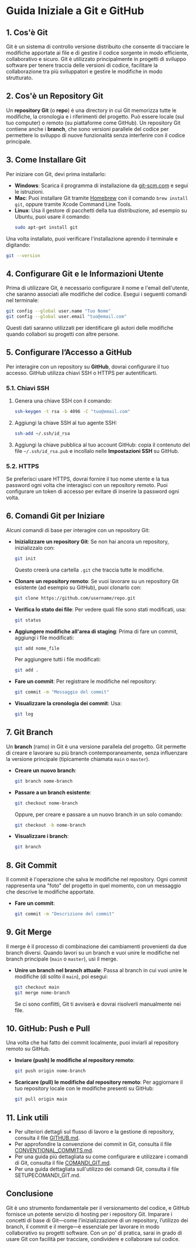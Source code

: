 # Guida Iniziale a Git e GitHub

## 1. Cos'è Git

Git è un sistema di controllo versione distribuito che consente di tracciare le modifiche apportate ai file e di gestire il codice sorgente in modo efficiente, collaborativo e sicuro. Git è utilizzato principalmente in progetti di sviluppo software per tenere traccia delle versioni di codice, facilitare la collaborazione tra più sviluppatori e gestire le modifiche in modo strutturato.

## 2. Cos'è un Repository Git

Un **repository Git** (o **repo**) è una directory in cui Git memorizza tutte le modifiche, la cronologia e i riferimenti del progetto. Può essere locale (sul tuo computer) o remoto (su piattaforme come GitHub). Un repository Git contiene anche i **branch**, che sono versioni parallele del codice per permettere lo sviluppo di nuove funzionalità senza interferire con il codice principale.

## 3. Come Installare Git

Per iniziare con Git, devi prima installarlo:

- **Windows**: Scarica il programma di installazione da [git-scm.com](https://git-scm.com/) e segui le istruzioni.
- **Mac**: Puoi installare Git tramite [Homebrew](https://brew.sh/) con il comando `brew install git`, oppure tramite Xcode Command Line Tools.
- **Linux**: Usa il gestore di pacchetti della tua distribuzione, ad esempio su Ubuntu, puoi usare il comando:
  ```bash
  sudo apt-get install git
  ```

Una volta installato, puoi verificare l'installazione aprendo il terminale e digitando:

```bash
git --version
```

## 4. Configurare Git e le Informazioni Utente

Prima di utilizzare Git, è necessario configurare il nome e l'email dell'utente, che saranno associati alle modifiche del codice. Esegui i seguenti comandi nel terminale:

```bash
git config --global user.name "Tuo Nome"
git config --global user.email "tuo@email.com"
```

Questi dati saranno utilizzati per identificare gli autori delle modifiche quando collabori su progetti con altre persone.

## 5. Configurare l’Accesso a GitHub

Per interagire con un repository su **GitHub**, dovrai configurare il tuo accesso. GitHub utilizza chiavi SSH o HTTPS per autentificarti.

### 5.1. Chiavi SSH

1. Genera una chiave SSH con il comando:
   ```bash
   ssh-keygen -t rsa -b 4096 -C "tuo@email.com"
   ```
2. Aggiungi la chiave SSH al tuo agente SSH:
   ```bash
   ssh-add ~/.ssh/id_rsa
   ```
3. Aggiungi la chiave pubblica al tuo account GitHub: copia il contenuto del file `~/.ssh/id_rsa.pub` e incollalo nelle **Impostazioni SSH** su GitHub.

### 5.2. HTTPS

Se preferisci usare HTTPS, dovrai fornire il tuo nome utente e la tua password ogni volta che interagisci con un repository remoto. Puoi configurare un token di accesso per evitare di inserire la password ogni volta.

## 6. Comandi Git per Iniziare

Alcuni comandi di base per interagire con un repository Git:

- **Inizializzare un repository Git**:
  Se non hai ancora un repository, inizializzalo con:

  ```bash
  git init
  ```

  Questo creerà una cartella `.git` che traccia tutte le modifiche.

- **Clonare un repository remoto**:
  Se vuoi lavorare su un repository Git esistente (ad esempio su GitHub), puoi clonarlo con:

  ```bash
  git clone https://github.com/username/repo.git
  ```

- **Verifica lo stato dei file**:
  Per vedere quali file sono stati modificati, usa:

  ```bash
  git status
  ```

- **Aggiungere modifiche all'area di staging**:
  Prima di fare un commit, aggiungi i file modificati:

  ```bash
  git add nome_file
  ```

  Per aggiungere tutti i file modificati:

  ```bash
  git add .
  ```

- **Fare un commit**:
  Per registrare le modifiche nel repository:

  ```bash
  git commit -m "Messaggio del commit"
  ```

- **Visualizzare la cronologia dei commit**:
  Usa:
  ```bash
  git log
  ```

## 7. Git Branch

Un **branch** (ramo) in Git è una versione parallela del progetto. Git permette di creare e lavorare su più branch contemporaneamente, senza influenzare la versione principale (tipicamente chiamata `main` o `master`).

- **Creare un nuovo branch**:
  ```bash
  git branch nome-branch
  ```
- **Passare a un branch esistente**:
  ```bash
  git checkout nome-branch
  ```
  Oppure, per creare e passare a un nuovo branch in un solo comando:
  ```bash
  git checkout -b nome-branch
  ```
- **Visualizzare i branch**:
  ```bash
  git branch
  ```

## 8. Git Commit

Il commit è l'operazione che salva le modifiche nel repository. Ogni commit rappresenta una "foto" del progetto in quel momento, con un messaggio che descrive le modifiche apportate.

- **Fare un commit**:
  ```bash
  git commit -m "Descrizione del commit"
  ```

## 9. Git Merge

Il merge è il processo di combinazione dei cambiamenti provenienti da due branch diversi. Quando lavori su un branch e vuoi unire le modifiche nel branch principale (`main` o `master`), usi il merge.

- **Unire un branch nel branch attuale**:
  Passa al branch in cui vuoi unire le modifiche (di solito il `main`), poi esegui:
  ```bash
  git checkout main
  git merge nome-branch
  ```
  Se ci sono conflitti, Git ti avviserà e dovrai risolverli manualmente nei file.

## 10. GitHub: Push e Pull

Una volta che hai fatto dei commit localmente, puoi inviarli al repository remoto su GitHub.

- **Inviare (push) le modifiche al repository remoto**:

  ```bash
  git push origin nome-branch
  ```

- **Scaricare (pull) le modifiche dal repository remoto**:
  Per aggiornare il tuo repository locale con le modifiche presenti su GitHub:
  ```bash
  git pull origin main
  ```

## 11. Link utili

- Per ulteriori dettagli sul flusso di lavoro e la gestione di repository, consulta il file [GITHUB.md](./src/GITHUB.md).
- Per approfondire la convenzione dei commit in Git, consulta il file [CONVENTIONAL_COMMITS.md](./src/CONVENTIONAL_COMMITS.mdCONVENTIONAL_COMMITS.md).
- Per una guida più dettagliata su come configurare e utilizzare i comandi di Git, consulta il file [COMANDI_GIT.md](./src/COMANDI_GIT.md).
- Per una guida dettagliata sull'utilizzo dei comandi Git, consulta il file SETUPECOMANDI_GIT.md.

## Conclusione

Git è uno strumento fondamentale per il versionamento del codice, e GitHub fornisce un potente servizio di hosting per i repository Git. Imparare i concetti di base di Git—come l’inizializzazione di un repository, l’utilizzo dei branch, il commit e il merge—è essenziale per lavorare in modo collaborativo su progetti software. Con un po’ di pratica, sarai in grado di usare Git con facilità per tracciare, condividere e collaborare sul codice.

